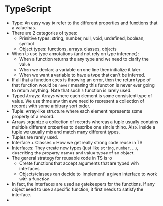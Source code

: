 # TypeScript 

- Type: An easy way to refer to the different properties and functions that a value has.
- There are 2 categories of types: 
    - Primitive types: string, number, null, void, undefined, boolean, symbol
    - Object types: functions, arrays, classes, objects
- When to use type annotations (and not rely on type inference):
    - When a function returns the any type and we need to clarify the value
    - When we declare a variable on one line then initialize it later
    - When we want a variable to have a type that can't be inferred.
- If all that a function does is throwing an error, then the return type of that function would be `never` meaning this function is never ever going to return anything. Note that such a function is rarely used. 
- Typed Arrays: Arrays where each element is some consistent type of value. We use thme any tim ewe need to represent a collection of records with some arbitrary sort order.
- Tuple: Array-like structure where each element represents some property of a record.
- Arrays organize a collection of records whereas a tuple usually contains multiple different properties to describe one single thing. Also, inside a tuple we usually mix and match many different types.
- Tuples are rarely used.
- Interface + Classes = How we get really strong code reuse in TS
- Interfaces: They create new types (just like `string`, `number`, ...), describing the property names and value types of an object.
- The general strategy for reusable code in TS is to 
    - Create functions that accept arguments that are typed with interfaces
    - Objects/classes can decide to 'implement' a given interface to work with a function
- In fact, the interfaces are used as gatekeepers for the functions. If any object need to use a specific function, it first needs to satisfy the interface. 
- 